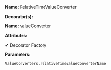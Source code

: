 **Name:** RelativeTimeValueConverter

**Decorator(s):**

**Name:** valueConverter

**Attributes:**

✔ Decorator Factory

**Parameters:**

```
ValueConverters.relativeTimeValueConverterName
```

